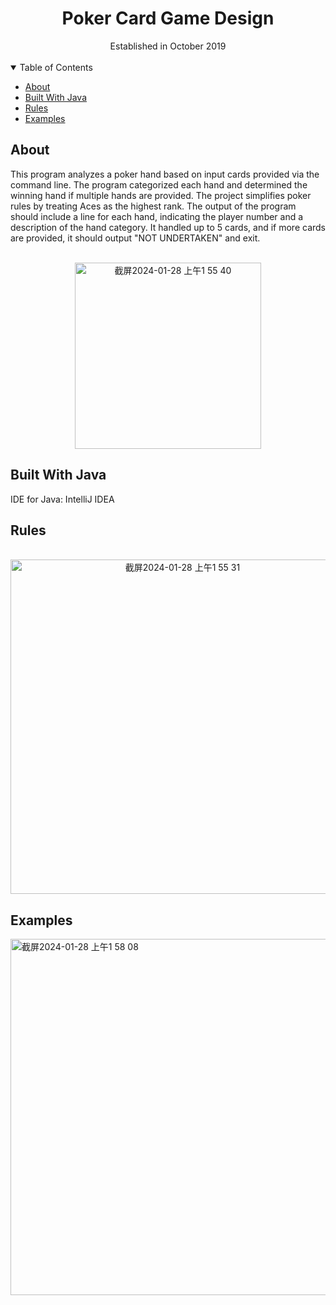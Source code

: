 <h1 align="center">
  Poker Card Game Design
</h1>

<div align="center">
  Established in October 2019
  <br />
</div>

<div align="center">
<br />
</div>

<details open="open">
<summary>Table of Contents</summary>

- [About](#about)
- [Built With Java](#built-with-java)
- [Rules](#rules)
- [Examples](#examples)

</details>


## About

This program analyzes a poker hand based on input cards provided via the command line. The program categorized each hand and determined the winning hand if multiple hands are provided. The project simplifies poker rules by treating Aces as the highest rank. The output of the program should include a line for each hand, indicating the player number and a description of the hand category. It handled up to 5 cards, and if more cards are provided, it should output "NOT UNDERTAKEN" and exit.
<div align="center">
<br />
<img width="298" alt="截屏2024-01-28 上午1 55 40" src="https://github.com/zoehuai/Poker-Card-Game-Design-Java/assets/54278902/9ea00965-6410-44a6-86a5-d45190816955">
</div>

## Built With Java

IDE for Java: IntelliJ IDEA

## Rules
<br />
<div align="center">
<img width="535" alt="截屏2024-01-28 上午1 55 31" src="https://github.com/zoehuai/Poker-Card-Game-Design-Java/assets/54278902/63989f60-70b8-4525-a922-8a4d6a5d9059">
</div>


## Examples
<img width="570" alt="截屏2024-01-28 上午1 58 08" src="https://github.com/zoehuai/Poker-Card-Game-Design-Java/assets/54278902/1f1bad69-75e1-45ec-8771-4f120ed83b4d">


